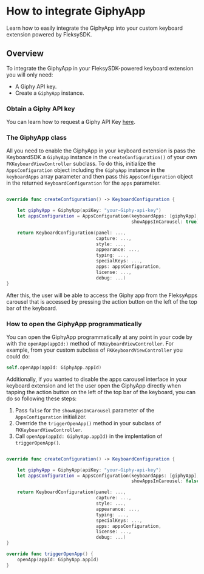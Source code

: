 # How to integrate GiphyApp

Learn how to easily integrate the GiphyApp into your custom keyboard extension powered by FleksySDK.

## Overview

To integrate the GiphyApp in your FleksySDK-powered keyboard extension you will only need:
* A Giphy API key.
* Create a ``GiphyApp`` instance.  


### Obtain a Giphy API key

You can learn how to request a Giphy API Key [here](https://support.giphy.com/hc/en-us/articles/360020283431-Request-A-GIPHY-API-Key).

### The GiphyApp class

All you need to enable the GiphyApp in your keyboard extension is pass the KeyboardSDK a ``GiphyApp`` instance in the `createConfiguration()` of your own `FKKeyboardViewController` subclass. To do this, initialize the  `AppsConfiguration` object including the ``GiphyApp`` instance in the `keyboardApps` array parameter and then pass this `AppsConfiguration` object in the returned `KeyboardConfiguration` for the `apps` parameter. 

```swift

override func createConfiguration() -> KeyboardConfiguration {

    let giphyApp = GiphyApp(apiKey: "your-Giphy-api-key")
    let appsConfiguration = AppsConfiguration(keyboardApps: [giphyApp],
                                              showAppsInCarousel: true)

    return KeyboardConfiguration(panel: ...,
                                 capture: ...,
                                 style: ...,
                                 appearance: ...,
                                 typing: ...,
                                 specialKeys: ...,
                                 apps: appsConfiguration,
                                 license: ...,
                                 debug: ...)
}
```

After this, the user will be able to access the Giphy app from the FleksyApps carousel that is accessed by pressing the action button on the left of the top bar of the keyboard.

### How to open the GiphyApp programmatically

You can open the GiphyApp programmatically at any point in your code by with the `openApp(appId:)` method of `FKKeyboardViewController`. For example, from your custom subclass of `FKKeyboardViewController` you could do:

```swift
self.openApp(appId: GiphyApp.appId)

```

Additionally, if you wanted to disable the apps carousel interface in your keyboard extension and let the user open the GiphyApp directly when tapping the action button on the left of the top bar of the keyboard, you can do so following these steps:

1. Pass `false` for the `showAppsInCarousel` parameter of the `AppsConfiguration` initializer.
1. Override the `triggerOpenApp()` method in your subclass of `FKKeyboardViewController`.
1. Call `openApp(appId: GiphyApp.appId)` in the implentation of `triggerOpenApp()`.

```swift

override func createConfiguration() -> KeyboardConfiguration {

    let giphyApp = GiphyApp(apiKey: "your-Giphy-api-key")
    let appsConfiguration = AppsConfiguration(keyboardApps: [giphyApp],
                                              showAppsInCarousel: false)

    return KeyboardConfiguration(panel: ...,
                                 capture: ...,
                                 style: ...,
                                 appearance: ...,
                                 typing: ...,
                                 specialKeys: ...,
                                 apps: appsConfiguration,
                                 license: ...,
                                 debug: ...)
}

override func triggerOpenApp() {
    openApp(appId: GiphyApp.appId)
}
```
